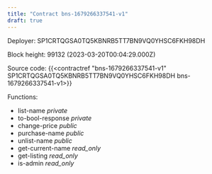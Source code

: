 ```yaml
---
title: "Contract bns-1679266337541-v1"
draft: true
---
```

Deployer: SP1CRTQGSA0TQ5KBNRB5TT7BN9VQ0YHSC6FKH98DH


 



Block height: 99132 (2023-03-20T00:04:29.000Z)

Source code: {{<contractref "bns-1679266337541-v1" SP1CRTQGSA0TQ5KBNRB5TT7BN9VQ0YHSC6FKH98DH bns-1679266337541-v1>}}

Functions:

* list-name _private_
* to-bool-response _private_
* change-price _public_
* purchase-name _public_
* unlist-name _public_
* get-current-name _read_only_
* get-listing _read_only_
* is-admin _read_only_
